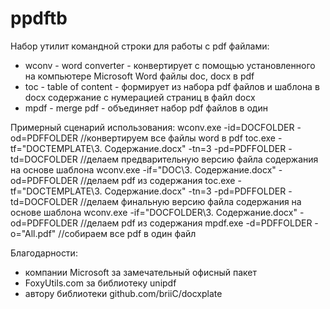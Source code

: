 # ppdftb
Набор утилит командной строки для работы с pdf файлами:
* wconv - word converter - конвертирует с помощью установленного на компьютере Microsoft Word файлы doc, docx в pdf
* toc 	- table of content - формирует из набора pdf файлов и шаблона в docx содержание с нумерацией страниц в файл docx
* mpdf 	- merge pdf - объединяет набор pdf файлов в один

Примерный сценарий использования:
wconv.exe -id=DOCFOLDER -od=PDFFOLDER //конвертируем все файлы word в pdf
toc.exe -tf="DOCTEMPLATE\3. Содержание.docx" -tn=3 -pd=PDFFOLDER -td=DOCFOLDER //делаем предварительную версию файла содержания на основе шаблона
wconv.exe -if="DOC\3. Содержание.docx" -od=PDFFOLDER //делаем pdf из содержания
toc.exe -tf="DOCTEMPLATE\3. Содержание.docx" -tn=3 -pd=PDFFOLDER -td=DOCFOLDER //делаем финальную версию файла содержания на основе шаблона
wconv.exe -if="DOCFOLDER\3. Содержание.docx" -od=PDFFOLDER //делаем pdf из содержания
mpdf.exe -d=PDFFOLDER -o="All.pdf"  //собираем все pdf в один файл

Благодарности:
* компании Microsoft за замечательный офисный пакет
* FoxyUtils.com за библиотеку unipdf
* автору библиотеки github.com/briiC/docxplate